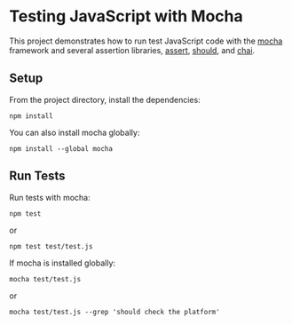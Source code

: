 # Testing JavaScript with Mocha

This project demonstrates how to run test JavaScript code with the [mocha](https://mochajs.org/) framework and several assertion libraries, [assert](https://mochajs.org/), [should](https://shouldjs.github.io/), and [chai](http://chaijs.com/).

## Setup

From the project directory, install the dependencies:

`npm install`

You can also install mocha globally:

`npm install --global mocha`

## Run Tests

Run tests with mocha:

`npm test`

or

`npm test test/test.js`

If mocha is installed globally:

`mocha test/test.js`

or

`mocha test/test.js --grep 'should check the platform'`
